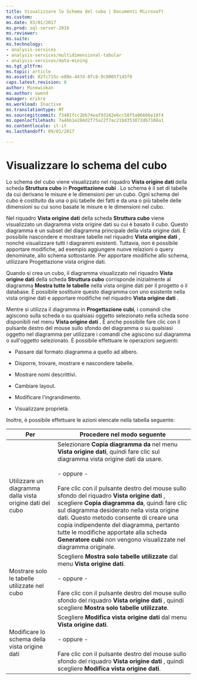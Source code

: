 ```yaml
---
title: Visualizzare lo Schema del cubo | Documenti Microsoft
ms.custom: 
ms.date: 03/01/2017
ms.prod: sql-server-2016
ms.reviewer: 
ms.suite: 
ms.technology:
- analysis-services
- analysis-services/multidimensional-tabular
- analysis-services/data-mining
ms.tgt_pltfrm: 
ms.topic: article
ms.assetid: 82fc715c-e08e-447d-8fc8-9c9005f145f0
caps.latest.revision: 8
author: Minewiskan
ms.author: owend
manager: erikre
ms.workload: Inactive
ms.translationtype: MT
ms.sourcegitcommit: f3481fcc2bb74eaf93182e6cc58f5a06666e10f4
ms.openlocfilehash: 7a46b1e284d2f75a22f7ac21b0353872db7108a1
ms.contentlocale: it-it
ms.lasthandoff: 09/01/2017

---
```

# <a name="view-the-cube-schema"></a>Visualizzare lo schema del cubo
  Lo schema del cubo viene visualizzato nel riquadro **Vista origine dati** della scheda **Struttura cubo** in **Progettazione cubi** . Lo schema è il set di tabelle da cui derivano le misure e le dimensioni per un cubo. Ogni schema del cubo è costituito da una o più tabelle dei fatti e da una o più tabelle delle dimensioni su cui sono basate le misure e le dimensioni nel cubo.  
  
 Nel riquadro **Vista origine dati** della scheda **Struttura cubo** viene visualizzato un diagramma vista origine dati su cui è basato il cubo. Questo diagramma è un subset del diagramma principale della vista origine dati. È possibile nascondere e mostrare tabelle nel riquadro **Vista origine dati** , nonché visualizzare tutti i diagrammi esistenti. Tuttavia, non è possibile apportare modifiche, ad esempio aggiungere nuove relazioni o query denominate, allo schema sottostante. Per apportare modifiche allo schema, utilizzare Progettazione vista origine dati.  
  
 Quando si crea un cubo, il diagramma visualizzato nel riquadro **Vista origine dati** della scheda **Struttura cubo** corrisponde inizialmente al diagramma **Mostra tutte le tabelle** nella vista origine dati per il progetto o il database. È possibile sostituire questo diagramma con uno esistente nella vista origine dati e apportare modifiche nel riquadro **Vista origine dati** .  
  
 Mentre si utilizza il diagramma in **Progettazione cubi**, i comandi che agiscono sulla scheda o su qualsiasi oggetto selezionato nella scheda sono disponibili nel menu **Vista origine dati** . È anche possibile fare clic con il pulsante destro del mouse sullo sfondo del diagramma o su qualsiasi oggetto nel diagramma per utilizzare i comandi che agiscono sul diagramma o sull'oggetto selezionato. È possibile effettuare le operazioni seguenti:  
  
-   Passare dal formato diagramma a quello ad albero.  
  
-   Disporre, trovare, mostrare e nascondere tabelle.  
  
-   Mostrare nomi descrittivi.  
  
-   Cambiare layout.  
  
-   Modificare l'ingrandimento.  
  
-   Visualizzare proprietà.  
  
 Inoltre, è possibile effettuare le azioni elencate nella tabella seguente:  
  
|Per|Procedere nel modo seguente|  
|--------|-------------|  
|Utilizzare un diagramma dalla vista origine dati del cubo|Selezionare **Copia diagramma da** nel menu **Vista origine dati**, quindi fare clic sul diagramma vista origine dati da usare.<br /><br /> - oppure -<br /><br /> Fare clic con il pulsante destro del mouse sullo sfondo del riquadro **Vista origine dati** , scegliere **Copia diagramma da**, quindi fare clic sul diagramma desiderato nella vista origine dati. Questo metodo consente di creare una copia indipendente del diagramma, pertanto tutte le modifiche apportate alla scheda **Generatore cubi** non vengono visualizzate nel diagramma originale.|  
|Mostrare solo le tabelle utilizzate nel cubo|Scegliere **Mostra solo tabelle utilizzate** dal menu **Vista origine dati**.<br /><br /> - oppure -<br /><br /> Fare clic con il pulsante destro del mouse sullo sfondo del riquadro **Vista origine dati** , quindi scegliere **Mostra solo tabelle utilizzate**.|  
|Modificare lo schema della vista origine dati|Scegliere **Modifica vista origine dati** dal menu **Vista origine dati**.<br /><br /> - oppure -<br /><br /> Fare clic con il pulsante destro del mouse sullo sfondo del riquadro **Vista origine dati** , quindi scegliere **Modifica vista origine dati**.|  
  
  

